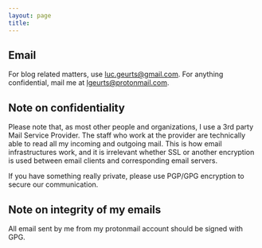 ```yaml
---
layout: page
title:
---
```


Email
-----

For blog related matters, use [luc.geurts@gmail.com](mailto:luc.geurts@gmail.com). For anything confidential, mail me at [lgeurts@protonmail.com](lgeurts@protonmail.com).

Note on confidentiality
-----------------------

Please note that, as most other people and organizations, I use a 3rd party Mail Service Provider. The staff who work at the provider are technically able to read all my incoming and outgoing mail. This is how email infrastructures work, and it is irrelevant whether SSL or another encryption is used between email clients and corresponding email servers. 

If you have something really private, please use PGP/GPG encryption to secure our communication.

Note on integrity of my emails
------------------------------

All email sent by me from my protonmail account should be signed with GPG.
